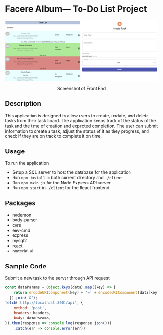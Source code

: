 # Facere Album— To-Do List Project 

![Home Screen](screenshot.PNG)
<p style="text-align: center">Screenshot of Front End</p>

## Description
This application is designed to allow users to create, update, and delete tasks from their task board. The application keeps track of the status of the task and the time of creation and expected completion. The user can submit information to create a task, adjust the status of it as they progress, and check if they are on track to complete it on time.

## Usage
To run the application:
- Setup a SQL server to host the database for the application
- Run `npm install` in both current directory and `./client`
- Run `npm main.js` for the Node Express API server
- Run `npm start` in `./client` for the React frontend

## Packages
- nodemon
- body-parser
- cors
- env-cmd
- express
- mysql2
- react
- material ui

## Sample Code
Submit a new task to the server through API request

```js
const dataParams = Object.keys(data).map((key) => {
    return encodeURIComponent(key) + '=' + encodeURIComponent(data[key]);
  }).join('&');
fetch('http://localhost:3001/api', {
    method: 'post',
    headers: headers,
    body: dataParams,
}).then(response => console.log(response.json()))
    .catch(err => console.error(err))
```
